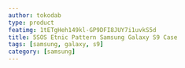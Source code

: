 ```yaml
---
author: tokodab
type: product
featimg: 1tETgHeh149kl-GP9DFI8JUY7i1uvkS5d
title: 5SOS Etnic Pattern Samsung Galaxy S9 Case
tags: [samsung, galaxy, s9]
category: [samsung]
---
```

